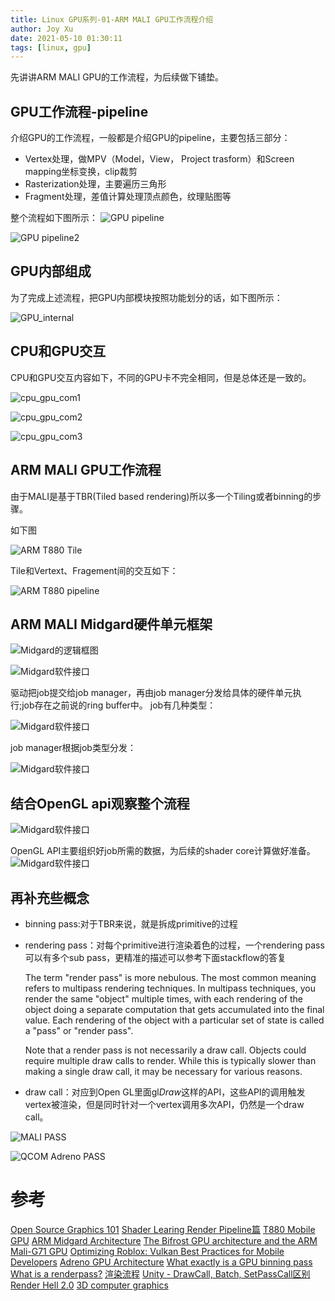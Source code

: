 ```yaml
---
title: Linux GPU系列-01-ARM MALI GPU工作流程介绍
author: Joy Xu
date: 2021-05-10 01:30:11
tags: [linux, gpu]
---
```


先讲讲ARM MALI GPU的工作流程，为后续做下铺垫。

## GPU工作流程-pipeline

介绍GPU的工作流程，一般都是介绍GPU的pipeline，主要包括三部分：
* Vertex处理，做MPV（Model，View， Project trasform）和Screen mapping坐标变换，clip裁剪
* Rasterization处理，主要遍历三角形
* Fragment处理，差值计算处理顶点颜色，纹理贴图等

整个流程如下图所示：
![GPU pipeline](/images/gpu_pipeline.png)

![GPU pipeline2](/images/gpu_pipeline2.png)

## GPU内部组成

为了完成上述流程，把GPU内部模块按照功能划分的话，如下图所示：

![GPU_internal](/images/internal.png)

## CPU和GPU交互

CPU和GPU交互内容如下，不同的GPU卡不完全相同，但是总体还是一致的。

![cpu_gpu_com1](/images/cpu_gpu_com1.png)

![cpu_gpu_com2](/images/cpu_gpu_com2.png)

![cpu_gpu_com3](/images/cpu_gpu_com3.png)

## ARM MALI GPU工作流程

由于MALI是基于TBR(Tiled based rendering)所以多一个Tiling或者binning的步骤。

如下图

![ARM T880 Tile](/images/t880_tile.png)

Tile和Vertext、Fragement间的交互如下：

![ARM T880 pipeline](/images/t880_pipeline.png)

## ARM MALI Midgard硬件单元框架

![Midgard的逻辑框图](/images/mali_midgard_blocks.png)

![Midgard软件接口](/images/mali_midgard_jobs_interface.png)

驱动把job提交给job manager，再由job manager分发给具体的硬件单元执行;job存在之前说的ring buffer中。
job有几种类型：

![Midgard软件接口](/images/mali_midgard_jobs.png)

job manager根据job类型分发：

![Midgard软件接口](/images/mali_midgard_job_dispatch.png)

## 结合OpenGL api观察整个流程

![Midgard软件接口](/images/mali_midgard_opengl.png)

OpenGL API主要组织好job所需的数据，为后续的shader core计算做好准备。
![Midgard软件接口](/images/mali_midgard_opengl_driver.png)

## 再补充些概念

* binning pass:对于TBR来说，就是拆成primitive的过程
* rendering pass：对每个primitive进行渲染着色的过程，一个rendering pass可以有多个sub pass，更精准的描述可以参考下面stackflow的答复

	The term "render pass" is more nebulous. The most common meaning refers to multipass rendering techniques.
	In multipass techniques, you render the same "object" multiple times, with each rendering of the object doing
	a separate computation that gets accumulated into the final value. Each rendering of the object with a particular
	set of state is called a "pass" or "render pass".

	Note that a render pass is not necessarily a draw call. Objects could require multiple draw calls to render.
	While this is typically slower than making a single draw call, it may be necessary for various reasons.

* draw call：对应到Open GL里面gl*Draw*这样的API，这些API的调用触发vertex被渲染，但是同时针对一个vertex调用多次API，仍然是一个draw call。

![MALI PASS](/images/mali_pass.png)

![QCOM Adreno PASS](/images/adreno_pass.png)

# 参考

[Open Source Graphics 101](https://elinux.org/images/4/42/Elce-2019-gfx-101-boris.pdf)
[Shader Learing Render Pipeline篇](https://hushengstudent.blog.csdn.net/article/details/59122183)
[T880 Mobile GPU](https://pdfs.semanticscholar.org/6eea/4efe677304b6c77008e15d34ac39f1164e9e.pdf)
[ARM Midgard Architecture](https://fileadmin.cs.lth.se/cs/Education/EDAN35/guestLectures/ARM-Mali.pdf)
[The Bifrost GPU architecture and the ARM Mali-G71 GPU](https://old.hotchips.org/wp-content/uploads/hc_archives/hc28/HC28.22-Monday-Epub/HC28.22.10-GPU-HPC-Epub/HC28.22.110-Bifrost-JemDavies-ARM-v04-9.pdf)
[Optimizing Roblox: Vulkan Best Practices for Mobile Developers](https://zeux.io/data/gdc2020_arm.pdf)
[Adreno GPU Architecture](https://blog.csdn.net/Q1302182594/article/details/82767719)
[What exactly is a GPU binning pass](https://stackoverflow.com/questions/34196144/what-exactly-is-a-gpu-binning-pass)
[What is a renderpass?](https://stackoverflow.com/questions/34382340/what-is-a-renderpass)
[渲染流程](https://www.cnblogs.com/llstart-new0201/p/11949743.html)
[Unity - DrawCall, Batch, SetPassCall区别](https://blog.csdn.net/linjf520/article/details/113702206?spm=1001.2014.3001.5501)
[Render Hell 2.0](http://simonschreibt.de/gat/renderhell/)
[3D computer graphics](https://chamilo.grenoble-inp.fr/main/document/document.php?cidReq=ENSIMAG4MMG3D6&id=216740&)
